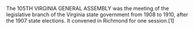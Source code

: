 The 105TH VIRGINIA GENERAL ASSEMBLY was the meeting of the legislative branch of the Virginia state government from 1908 to 1910, after the 1907 state elections. It convened in Richmond for one session.[1]
